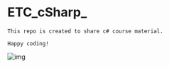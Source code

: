 # ETC_cSharp_

    This repo is created to share c# course material.

    Happy coding!
    
![img](https://images.unsplash.com/photo-1632594737623-bea601083890?auto=format&fit=crop&q=80&w=1000&ixlib=rb-4.0.3&ixid=M3wxMjA3fDB8MHxzZWFyY2h8OHx8c3RhcnQlMjBqb3VybmV5fGVufDB8fDB8fHww)
